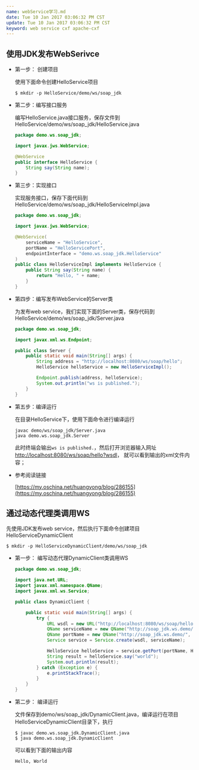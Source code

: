 ```yaml
---
name: webService学习.md
date: Tue 10 Jan 2017 03:06:32 PM CST
update: Tue 10 Jan 2017 03:06:32 PM CST
keyword: web service cxf apache-cxf
---
```



使用JDK发布WebSerivce
----

* 第一步： 创建项目

    使用下面命令创建HelloService项目
    ```
    $ mkdir -p HelloService/demo/ws/soap_jdk
    ```

* 第二步：编写接口服务

    编写HelloService.java接口服务，保存文件到HelloService/demo/ws/soap_jdk/HelloService.java
    ```java
    package demo.ws.soap_jdk;

    import javax.jws.WebService;

    @WebService
    public interface HelloService {
        String say(String name);
    }
    ```

* 第三步：实现接口

    实现服务接口，保存下面代码到HelloService/demo/ws/soap_jdk/HelloServiceImpl.java
    ```java
    package demo.ws.soap_jdk;

    import javax.jws.WebService;

    @WebService(
        serviceName = "HelloService",
        portName = "HelloServicePort",
        endpointInterface = "demo.ws.soap_jdk.HelloService"
    )
    public class HelloServiceImpl implements HelloService {
        public String say(String name) {
            return "Hello, " + name;
        }
    }
    ```

* 第四步：编写发布WebService的Server类

    为发布web service，我们实现下面的Server类，保存代码到HelloService/demo/ws/soap_jdk/Server.java
    ```java
    package demo.ws.soap_jdk;

    import javax.xml.ws.Endpoint;

    public class Server {
        public static void main(String[] args) {
            String address = "http://localhost:8080/ws/soap/hello";
            HelloService helloService = new HelloServiceImpl();

            Endpoint.publish(address, helloService);
            System.out.println("ws is published.");
        }
    }
    ```

* 第五步：编译运行

    在目录HelloService下，使用下面命令进行编译运行
    ```
    javac demo/ws/soap_jdk/Server.java
    java demo.ws.soap_jdk.Server
    ```
    此时终端会输出`ws is published.`，然后打开浏览器输入网址
    [http://localhost:8080/ws/soap/hello?wsdl](http://localhost:8080/ws/soap/hello?wsdl)，
    就可以看到输出的xml文件内容；

* 参考阅读链接

    [https://my.oschina.net/huangyong/blog/286155](https://my.oschina.net/huangyong/blog/286155)


通过动态代理类调用WS
----

先使用JDK发布web service，然后执行下面命令创建项目HelloServiceDynamicClient
```
$ mkdir -p HelloServiceDynamicClient/demo/ws/soap_jdk
```

* 第一步： 编写动态代理DynamicClient类调用WS
    
    ```java
    package demo.ws.soap_jdk;

    import java.net.URL;
    import javax.xml.namespace.QName;
    import javax.xml.ws.Service;

    public class DynamicClient {

        public static void main(String[] args) {
            try {
                URL wsdl = new URL("http://localhost:8080/ws/soap/hello?wsdl");
                QName serviceName = new QName("http://soap_jdk.ws.demo/", "HelloService");
                QName portName = new QName("http://soap_jdk.ws.demo/", "HelloServicePort");
                Service service = Service.create(wsdl, serviceName);

                HelloService helloService = service.getPort(portName, HelloService.class);
                String result = helloService.say("world");
                System.out.println(result);
            } catch (Exception e) {
                e.printStackTrace();
            }
        }
    }
    ```

* 第二步： 编译运行

    文件保存到demo/ws/soap_jdk/DynamicClient.java，编译运行在项目HelloServiceDynamicClient目录下，执行
    ```
    $ javac demo.ws.soap_jdk.DynamicClient.java
    $ java demo.ws.soap_jdk.DynamicClient
    ```
    可以看到下面的输出内容
    ```
    Hello, World
    ```
